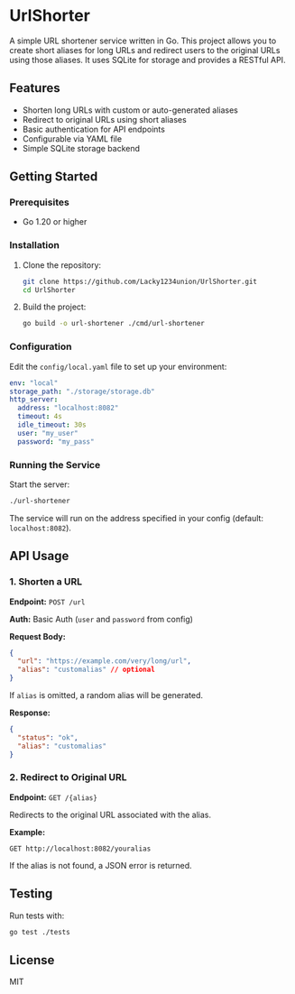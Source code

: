 # UrlShorter

A simple URL shortener service written in Go. This project allows you to create short aliases for long URLs and redirect users to the original URLs using those aliases. It uses SQLite for storage and provides a RESTful API.

## Features
- Shorten long URLs with custom or auto-generated aliases
- Redirect to original URLs using short aliases
- Basic authentication for API endpoints
- Configurable via YAML file
- Simple SQLite storage backend

## Getting Started

### Prerequisites
- Go 1.20 or higher

### Installation
1. Clone the repository:
   ```sh
   git clone https://github.com/Lacky1234union/UrlShorter.git
   cd UrlShorter
   ```
2. Build the project:
   ```sh
   go build -o url-shortener ./cmd/url-shortener
   ```

### Configuration
Edit the `config/local.yaml` file to set up your environment:
```yaml
env: "local"
storage_path: "./storage/storage.db"
http_server:
  address: "localhost:8082"
  timeout: 4s
  idle_timeout: 30s
  user: "my_user"
  password: "my_pass"
```

### Running the Service
Start the server:
```sh
./url-shortener
```
The service will run on the address specified in your config (default: `localhost:8082`).

## API Usage

### 1. Shorten a URL
**Endpoint:** `POST /url`

**Auth:** Basic Auth (`user` and `password` from config)

**Request Body:**
```json
{
  "url": "https://example.com/very/long/url",
  "alias": "customalias" // optional
}
```
If `alias` is omitted, a random alias will be generated.

**Response:**
```json
{
  "status": "ok",
  "alias": "customalias"
}
```

### 2. Redirect to Original URL
**Endpoint:** `GET /{alias}`

Redirects to the original URL associated with the alias.

**Example:**
```
GET http://localhost:8082/youralias
```

If the alias is not found, a JSON error is returned.

## Testing
Run tests with:
```sh
go test ./tests
```

## License
MIT

